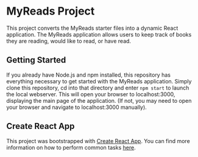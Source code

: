 # MyReads Project

This project converts the MyReads starter files into a dynamic React application. The MyReads application allows users to keep track of books they are reading, would like to read, or have read. 

## Getting Started

If you already have Node.js and npm installed, this repository has everything necessary to get started with the MyReads application. Simply clone this repository, cd into that directory and enter `npm start` to launch the local webserver. This will open your browser to localhost:3000, displaying the main page of the application. (If not, you may need to open your browser and navigate to localhost:3000 manually). 



## Create React App

This project was bootstrapped with [Create React App](https://github.com/facebookincubator/create-react-app). You can find more information on how to perform common tasks [here](https://github.com/facebookincubator/create-react-app/blob/master/packages/react-scripts/template/README.md).


